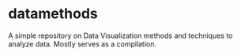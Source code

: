 # datamethods

A simple repository on Data Visualization methods and techniques to analyze data. Mostly serves as a compilation.
